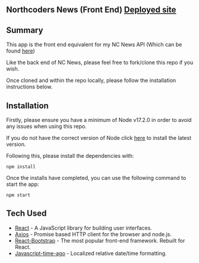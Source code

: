 ## Northcoders News (Front End)  [Deployed site](nc-news-jcouz.netlify.app)

## Summary

This app is the front end equivalent for my NC News API (Which can be found [here](https://jcouz-nc-news.herokuapp.com/api))

Like the back end of NC News, please feel free to fork/clone this repo if you wish. 

Once cloned and within the repo locally, please follow the installation instructions below.

## Installation

Firstly, please ensure you have a minimum of Node v17.2.0 in order to avoid any issues when using this repo.

If you do not have the correct version of Node click [here](https://nodejs.org/en/download/) to install the latest version.

Following this, please install the dependencies with:

```
npm install
```
Once the installs have completed, you can use the following command to start the app:

```
npm start
```
## Tech Used

- [React](https://reactjs.org/) - A JavaScript library for building user interfaces.
- [Axios](https://axios-http.com/) - Promise based HTTP client for the browser and node.js.
- [React-Bootstrap](https://react-bootstrap.github.io/) - The most popular front-end framework. Rebuilt for React.
- [Javascript-time-ago](https://www.npmjs.com/package/javascript-time-ago) - Localized relative date/time formatting.
